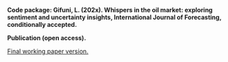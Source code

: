 **Code package: Gifuni, L. (202x). Whispers in the oil market: exploring sentiment and uncertainty insights, International Journal of Forecasting, conditionally accepted.**

**Publication (open access).**

<a href="[https://papers.ssrn.com/sol3/papers.cfm?abstract_id=XXXXXXX](https://download.ssrn.com/2025/8/1/3957549.pdf?response-content-disposition=inline&X-Amz-Security-Token=IQoJb3JpZ2luX2VjEMX%2F%2F%2F%2F%2F%2F%2F%2F%2F%2FwEaCXVzLWVhc3QtMSJGMEQCIAMTlkp8F5xP2quuFCgPb0PdGOPDBA6nHpm6E7Dc%2Bf3GAiBJ19B%2B4Zz4KzSLYmdrLou%2F3UgLAYInKKFSg6IpYFK6eCrGBQju%2F%2F%2F%2F%2F%2F%2F%2F%2F%2F8BEAQaDDMwODQ3NTMwMTI1NyIMEHj5qh38phO1CU9oKpoFyALO14GZTV8aaJkuzIfjQYZazocIMKowoCPVE57sLEJM9%2Fj1UvOkTM%2BBYi%2FDhSjcEwbanFKYMgbOjdUUhj7bQaHLeeCSW%2Fez11h7oUhmRof7Wl1hwYKnU1oRWDbrdDPKPH8QRc2nn6cf%2Bq%2BWR1I0%2BX5YCRg7uNtCLqqwLVrSzKIZaArkDk0qV5jhe69EFP0qRz2%2F3g9kmH7j9v2fhEccd830S3rgqq1PSanRmxIQydiSMS4X4swjNaHM%2FxfOkZU4rsmURQtBTR5xqmU4icof7wHOtmCBScgRcjF429HcL7vSCGZcS7ZFVXs3QXa10eyQAYxoUEAOyLeCa5w31DJLzTcM6onzA4mbTVPJL6VPCo9wu0zMQqVo%2FzRvgIRttLLvvRNdBfJxCLBWI0Gtu1QVOLCsKKABOKEKg3D4QCiLfv6JV25LzMQp9lhfjCklUQEws9UHrA8cfXGXW9HgqF3w%2F3oDFQ3QN5vplJgZQaDJr8VlO5w5Oas8CgZGf6l66H%2BOlZPTtulX20KATO4Q%2FvdNg9WGTVYWXpFdj68m66uuOtdJZw2sYd1P5UTkvT%2BCQTR70RT3bzxBLB69V0Co2Xh3tK7ztiKqOwdXZVmBKHQ7cEfrcd4QWwUQ9a6J9ZIW6hVZT6MlXxVcZj8uaemwiNdD3PrJvXozGGuA8AWXDq3%2FNnUdiCVeEVP8kU7pbhWv0A%2BriapvZ81u4RrMnCinSRV8jWuq%2BXzUYALumQ25Uwxv1Wwm0b9CmXcaYMCzg9%2Bx92AP%2FRIcOHzmLahmCoHAueI6Lmn8oMqyqx5mARr2Jqm5vB37opVC8YSwwXc2Iq7KoysFmI47mg%2B6CcwBB6lRacCRcJH%2B8O7Hl2L6yfoYDWaA9uRcJe9Bhdl2X1wBMML2ssQGOrIBX%2Bibzx9JImhCzwIl%2F7CV4mNJbRK%2BaP%2F2XDSsVnEzgPPhOUJOOGfclHPVsTzP2r9lotAoZbFw3mis%2Ft66vC%2BE7fRxNd%2BqJ0xTVJ04DyGY6beDcMI%2BqFjlwkGJeA275WT3hLRuq5sHAvIdMVCdihfGyTnLvD6gEFibpvd9U%2FJKY4ipzncirNZ0oehgCcEqesuxEVWXuccbGm6e5PTQ%2Bb%2BZGskJfClBfA0%2By9FbxE3tnF3M5w%3D%3D&X-Amz-Algorithm=AWS4-HMAC-SHA256&X-Amz-Date=20250801T142233Z&X-Amz-SignedHeaders=host&X-Amz-Expires=300&X-Amz-Credential=ASIAUPUUPRWE7AYNHYDR%2F20250801%2Fus-east-1%2Fs3%2Faws4_request&X-Amz-Signature=b5d994a926a78cb5ad63af602e35e50731e4540153d76638f18d57d3ba15250f&abstractId=3957549)"><u>Final working paper version.</u></a>
